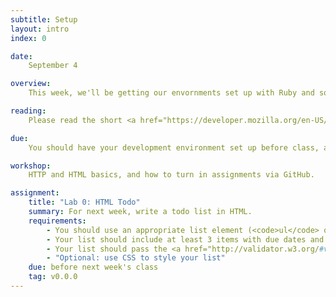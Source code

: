 ```yaml
---
subtitle: Setup
layout: intro
index: 0

date: 
    September 4

overview: 
    This week, we'll be getting our envornments set up with Ruby and some other tools that are necessary for this class, as well as going over some basic HTML syntax and the GitHub turn-in system.

reading: 
    Please read the short <a href="https://developer.mozilla.org/en-US/docs/Web/Guide/HTML/Introduction">MDN Introduction to HTML</a> before class.

due: 
    You should have your development environment set up before class, according to sections 0.1-0.3 in this chapter.

workshop:
    HTTP and HTML basics, and how to turn in assignments via GitHub.

assignment:
    title: "Lab 0: HTML Todo"
    summary: For next week, write a todo list in HTML.
    requirements: 
        - You should use an appropriate list element (<code>ul</code> or <code>li</code> for your list)
        - Your list should include at least 3 items with due dates and 3 items without due dates.
        - Your list should pass the <a href="http://validator.w3.org/#validate_by_input">w3c validator</a> with no errors.
        - "Optional: use CSS to style your list"
    due: before next week's class
    tag: v0.0.0
---
```

